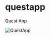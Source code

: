 # questapp

Quest App

![QuestApp](https://github.com/tayfunsercansahin/questapp/assets/82944149/4eb75752-2e51-486c-96f0-f22e45d92fb5)
